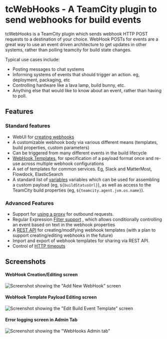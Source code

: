 

# tcWebHooks - A TeamCity plugin to send webhooks for build events

tcWebHooks is a TeamCity plugin which sends webhook HTTP POST requests to a destination of your choice.
WebHook POSTs for events are a great way to use an event driven architecture to get updates in other systems, rather than polling teamcity for build state changes.  

Typical use cases include:
- Posting messages to chat systems
- Informing systems of events that should trigger an action. eg, deployment, packaging, etc
- Controlling hardware like a lava lamp, build bunny, etc.
- Anything else that would like to know about an event, rather than having to poll.

## Features

### Standard features
- WebUI for [creating webhooks](https://github.com/tcplugins/tcWebHooks/wiki/Creating-a-WebHook "Creating a WebHook") 
- A customizable webhook body via various different means (templates, build properties, custom parameters)
- Can be triggered from many different events in the build lifecycle
- [WebHook Templates](https://github.com/tcplugins/tcWebHooks/wiki/WebHook-Templates-:-An-Introduction), for specification of a payload format once and re-use across multiple webhook configurations
- A set of templates for common services. Eg, Slack and MatterMost, Flowdock, ElasticSearch
- A standard list of [variables](https://github.com/tcplugins/tcWebHooks/wiki/Example-Webhook-output "Example Webhook output") variables which can be used for assembling a custom payload (eg, `${buildStatusUrl}`), as well as access to the TeamCity build properties (eg, `${teamcity.agent.jvm.os.name}`).

### Advanced Features
- Support for [using a proxy](https://github.com/tcplugins/tcWebHooks/wiki/Using-a-proxy-server "Using a proxy server")  for outbound requests.
- Regular Expression [Filter support](https://github.com/tcplugins/tcWebHooks/wiki/Applying-Filtering-Criteria-To-WebHook-Execution "Applying Filtering Criteria To WebHook Execution") , which allows conditionally controlling an event based on text in the webhook properties 
- A [REST API](https://github.com/tcplugins/tcWebHooks/wiki/WebHooks-REST-API "WebHooks REST API")  for creating/modifying webhook templates (with a plan to support creating/editing webhooks in the future)
- Import and export of webhook templates for sharing via REST API.
- Control of [HTTP timeouts](https://github.com/tcplugins/tcWebHooks/wiki/Adjusting-HTTP-timeouts-on-a-webhook "Adjusting HTTP timeouts on a webhook") 


## Screenshots
#### WebHook Creation/Editing screen
![Screenshot showing the "Add New WebHook" screen](https://raw.githubusercontent.com/tcplugins/tcWebHooks/master/docs/images/Screenshot_AddWebHook_04_ConfigureUrlFormatAndEvents.png "Add New WebHook") 

#### WebHook Template Payload Editing screen
![Screenshot showing the "Edit Build Event Template" screen](https://raw.githubusercontent.com/tcplugins/tcWebHooks/master/docs/images/Screenshot_Templates_EditBuildEventTemplate.png "Edit Build Event Template") 

#### Error logging screen in Admin Tab
![Screenshot showing the "WebHooks Admin tab"](https://raw.githubusercontent.com/tcplugins/tcWebHooks/master/docs/images/Screenshot_AdminTab_StatsAndErrors.png "WebHooks Admin Tab in TeamCity administration section") 
